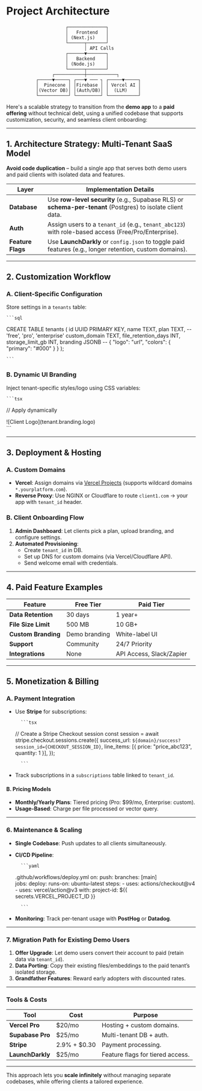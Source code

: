 # Project Architecture

                          ┌──────────────┐
                          │   Frontend   │
                          │ (Next.js)    │
                          └──────┬───────┘
                                 │ API Calls
                          ┌──────▼───────┐
                          │   Backend    │
                          │ (Node.js)    │
                          └──────┬───────┘
                     ┌───────────┼───────────┐
               ┌─────▼─────┐ ┌───▼ ─── ┐ ┌─────▼─────┐
               │  Pinecone │ │Firebase │ │ Vercel AI │
               │(Vector DB)│ │(Auth/DB)│ │  (LLM)    │
               └───────────┘ └─────────┘ └───────────┘

Here's a scalable strategy to transition from the **demo app** to a **paid offering** without technical debt, using a unified codebase that supports customization, security, and seamless client onboarding:

---

## **1. Architecture Strategy: Multi-Tenant SaaS Model**

**Avoid code duplication** – build a single app that serves both demo users and paid clients with isolated data and features.

| Layer             | Implementation Details                                                                                      |
| ----------------- | ----------------------------------------------------------------------------------------------------------- |
| **Database**      | Use **row-level security** (e.g., Supabase RLS) or **schema-per-tenant** (Postgres) to isolate client data. |
| **Auth**          | Assign users to a `tenant_id` (e.g., `tenant_abc123`) with role-based access (Free/Pro/Enterprise).         |
| **Feature Flags** | Use **LaunchDarkly** or `config.json` to toggle paid features (e.g., longer retention, custom domains).     |

---

## **2. Customization Workflow**

### **A. Client-Specific Configuration**

Store settings in a `tenants` table:

    ```sql

CREATE TABLE tenants (
id UUID PRIMARY KEY,
name TEXT,
plan TEXT, -- 'free', 'pro', 'enterprise'
custom_domain TEXT,
file_retention_days INT,
storage_limit_gb INT,
branding JSONB -- { "logo": "url", "colors": { "primary": "#000" } }
);

    ```

### **B. Dynamic UI Branding**

Inject tenant-specific styles/logo using CSS variables:

    ```tsx

// Apply dynamically

<div style={{ backgroundColor: tenant.branding.colors.primary }}>
  ![Client Logo](tenant.branding.logo)
</div>
```

---

## **3. Deployment & Hosting**

### **A. Custom Domains**

- **Vercel**: Assign domains via [Vercel Projects](https://vercel.com/docs/projects) (supports wildcard domains `*.yourplatform.com`).
- **Reverse Proxy**: Use NGINX or Cloudflare to route `client1.com` → your app with `tenant_id` header.

### **B. Client Onboarding Flow**

1. **Admin Dashboard**: Let clients pick a plan, upload branding, and configure settings.
2. **Automated Provisioning**:
   - Create `tenant_id` in DB.
   - Set up DNS for custom domains (via Vercel/Cloudflare API).
   - Send welcome email with credentials.

---

## **4. Paid Feature Examples**

| Feature             | Free Tier     | Paid Tier                |
| ------------------- | ------------- | ------------------------ |
| **Data Retention**  | 30 days       | 1 year+                  |
| **File Size Limit** | 500 MB        | 10 GB+                   |
| **Custom Branding** | Demo branding | White-label UI           |
| **Support**         | Community     | 24/7 Priority            |
| **Integrations**    | None          | API Access, Slack/Zapier |

---

## **5. Monetization & Billing**

### **A. Payment Integration**

- Use **Stripe** for subscriptions:

        ```tsx

  // Create a Stripe Checkout session
  const session = await stripe.checkout.sessions.create({
  success_url: `${domain}/success?session_id={CHECKOUT_SESSION_ID}`,
  line_items: [{ price: "price_abc123", quantity: 1 }],
  });

        ```

- Track subscriptions in a `subscriptions` table linked to `tenant_id`.

#### **B. Pricing Models**

- **Monthly/Yearly Plans**: Tiered pricing (Pro: $99/mo, Enterprise: custom).
- **Usage-Based**: Charge per file processed or vector query.

---

### **6. Maintenance & Scaling**

- **Single Codebase**: Push updates to all clients simultaneously.
- **CI/CD Pipeline**:

        ```yaml

  .github/workflows/deploy.yml
  on:
  push:
  branches: [main]  
  jobs:
  deploy:
  runs-on: ubuntu-latest
  steps: - uses: actions/checkout@v4 - uses: vercel/action@v3
  with:
  project-id: ${{ secrets.VERCEL_PROJECT_ID }}

        ```

- **Monitoring**: Track per-tenant usage with **PostHog** or **Datadog**.

---

### **7. Migration Path for Existing Demo Users**

1. **Offer Upgrade**: Let demo users convert their account to paid (retain data via `tenant_id`).
2. **Data Porting**: Copy their existing files/embeddings to the paid tenant’s isolated storage.
3. **Grandfather Features**: Reward early adopters with discounted rates.

---

### **Tools & Costs**

| Tool             | Cost         | Purpose                          |
| ---------------- | ------------ | -------------------------------- |
| **Vercel Pro**   | $20/mo       | Hosting + custom domains.        |
| **Supabase Pro** | $25/mo       | Multi-tenant DB + auth.          |
| **Stripe**       | 2.9% + $0.30 | Payment processing.              |
| **LaunchDarkly** | $25/mo       | Feature flags for tiered access. |

---

This approach lets you **scale infinitely** without managing separate codebases, while offering clients a tailored experience.
